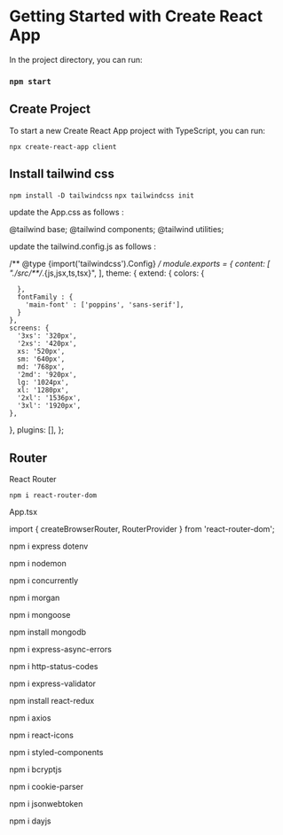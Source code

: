 # Getting Started with Create React App
In the project directory, you can run:

### `npm start`

## Create Project 

To start a new Create React App project with TypeScript, you can run:

`npx create-react-app client`

## Install tailwind css

`npm install -D tailwindcss`
`npx tailwindcss init`

update the App.css as follows :

@tailwind base;
@tailwind components;
@tailwind utilities;

update the tailwind.config.js as follows : 

/** @type {import('tailwindcss').Config} */
module.exports = {
  content: [
    "./src/**/*.{js,jsx,ts,tsx}",
  ],
  theme: {
    extend: {
      colors: {
        
      },
      fontFamily : {
        'main-font' : ['poppins', 'sans-serif'],
      }
    },
    screens: {
      '3xs': '320px',
      '2xs': '420px',
      xs: '520px',
      sm: '640px',
      md: '768px',
      '2md': '920px',
      lg: '1024px',
      xl: '1280px',
      '2xl': '1536px',
      '3xl': '1920px',
    },
  },
  plugins: [],
};

## Router
React Router

`npm i react-router-dom`

App.tsx

import { createBrowserRouter, RouterProvider } from 'react-router-dom';

npm i express dotenv

npm i nodemon

npm i concurrently

npm i morgan

<!-- npm i nanoid -->

npm i mongoose

npm install mongodb

npm i express-async-errors

npm i http-status-codes

npm i express-validator

npm install react-redux

npm i axios

npm i react-icons

npm i styled-components

npm i bcryptjs

npm i cookie-parser

npm i jsonwebtoken

npm i dayjs